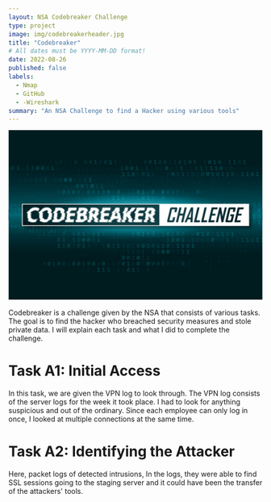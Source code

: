 ```yaml
---
layout: NSA Codebreaker Challenge
type: project
image: img/codebreakerheader.jpg
title: "Codebreaker"
# All dates must be YYYY-MM-DD format!
date: 2022-08-26
published: false
labels:
  - Nmap
  - GitHub
  - -Wireshark
summary: "An NSA Challenge to find a Hacker using various tools"
---
```



<img class="img-fluid" src="../img/codebreakerheader.jpg">

Codebreaker is a challenge given by the NSA that consists of various tasks. The goal is to find the hacker who breached security measures and stole private data. I will explain each task and what I did to complete the challenge.

<h1> Task A1: Initial Access </h1>
In this task, we are given the VPN log to look through. The VPN log consists of the server logs for the week it took place. I had to look for anything suspicious and out of the ordinary. 
Since each employee can only log in once, I looked at multiple connections at the same time.

<h1> Task A2: Identifying the Attacker </h1>
Here, packet logs of detected intrusions, In the logs, they were able to find SSL sessions going to the staging server and it could have been the transfer of the attackers' tools. 

